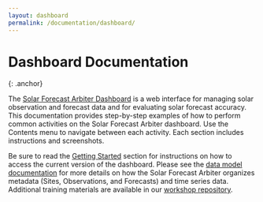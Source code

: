 ```yaml
---
layout: dashboard
permalink: /documentation/dashboard/
---
```


Dashboard Documentation
=======================
{: .anchor}

The [Solar Forecast Arbiter Dashboard](https://dashboard.solarforecastarbiter.org)
is a web interface for managing solar observation and forecast data and for
evaluating solar forecast accuracy. This documentation provides step-by-step
examples of how to perform common activities on the Solar Forecast Arbiter
dashboard. Use the Contents menu to navigate between each activity. Each
section includes instructions and screenshots.

Be sure to read the [Getting Started](/documentation/dashboard/getting-started)
section for instructions on how to access the current version of the dashboard.
Please see the [data model documentation](/datamodel/) for more details on
how the Solar Forecast Arbiter organizes metadata (Sites, Observations, and
Forecasts) and time series data.
Additional training materials are available in our
[workshop repository](https://github.com/SolarArbiter/workshop).
